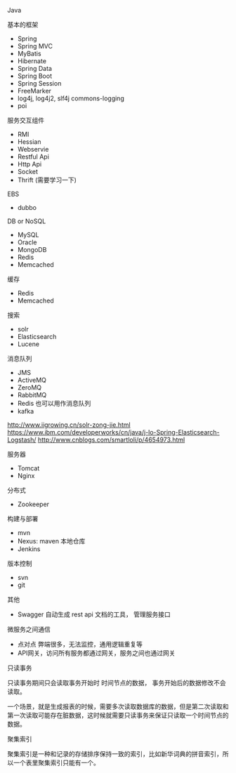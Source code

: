Java

基本的框架 
- Spring
- Spring MVC
- MyBatis
- Hibernate
- Spring Data
- Spring Boot
- Spring Session
- FreeMarker
- log4j, log4j2, slf4j commons-logging
- poi

服务交互组件
- RMI
- Hessian
- Webservie
- Restful Api
- Http Api
- Socket
- Thrift (需要学习一下)

EBS 
- dubbo

DB or NoSQL
- MySQL
- Oracle
- MongoDB
- Redis
- Memcached

缓存
- Redis
- Memcached

搜索
- solr
- Elasticsearch
- Lucene

消息队列
- JMS
- ActiveMQ
- ZeroMQ
- RabbitMQ
- Redis 也可以用作消息队列
- kafka

http://www.iigrowing.cn/solr-zong-jie.html
https://www.ibm.com/developerworks/cn/java/j-lo-Spring-Elasticsearch-Logstash/
http://www.cnblogs.com/smartloli/p/4654973.html

服务器
- Tomcat 
- Nginx

分布式
- Zookeeper

构建与部署
- mvn
- Nexus: maven 本地仓库
- Jenkins

版本控制
- svn
- git

其他 
- Swagger 自动生成 rest api 文档的工具， 管理服务接口

微服务之间通信
- 点对点 弊端很多，无法监控，通用逻辑重复等
- API网关，访问所有服务都通过网关，服务之间也通过网关


只读事务

只读事务期间只会读取事务开始时 时间节点的数据， 事务开始后的数据修改不会读取。

一个场景，就是生成报表的时候，需要多次读取数据库的数据，但是第二次读取和第一次读取可能存在脏数据，这时候就需要只读事务来保证只读取一个时间节点的数据。

聚集索引

聚集索引是一种和记录的存储排序保持一致的索引，比如新华词典的拼音索引，所以一个表里聚集索引只能有一个。

